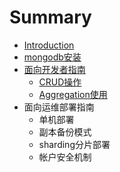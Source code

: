 # Summary

* [Introduction](README.md)
* [mongodb安装](chapter1.md)
* [面向开发者指南](chapter2.md)
   * [CRUD操作](crud_usage.md)
   * [Aggregation使用](aggregation_usage.md)
* 面向运维部署指南
   * 单机部署
   * 副本备份模式
   * sharding分片部署
   * 帐户安全机制

